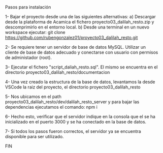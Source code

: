 Pasos para instalación

1- Bajar el proyecto desde una de las siguientes alternativas:
	a) Descargar desde la plataforma de Acamica el fichero proyecto03_dalilah_resto.zip y descomprimirlo en el entorno local.
	b) Desde una terminal en un nuevo workspace ejecutar: git clone https://github.com/rubengonzalez01/proyecto03_dalilah_resto.git
	
2- Se requiere tener un servidor de base de datos MySQL. Utilizar un cliente de base de datos adecuado y conectarse con usuario con permisos de administador (root). 

3- Ejecutar el fichero "script_daliah_resto.sql". El mismo se encuentra en el directorio proyecto03_dalilah_resto/documentacion

4- Una vez creado la estructura de la base de datos, levantamos la desde VSCode la raiz del proyecto, el directorio proyecto03_dalilah_resto

5- Nos ubicamos en el path proyecto03_dalilah_resto/dev/dalilah_resto_server y para bajar las dependencias ejecutamos el comando: 
	npm i

6- Hecho esto, verificar que el servidor indique en la consola que el se ha inicializado en el puerto 3000 y se ha conectado en la base de datos.

7- Si todos los pasos fueron correctos, el servidor ya se encuentra disponible para ser utilizado.

FIN
